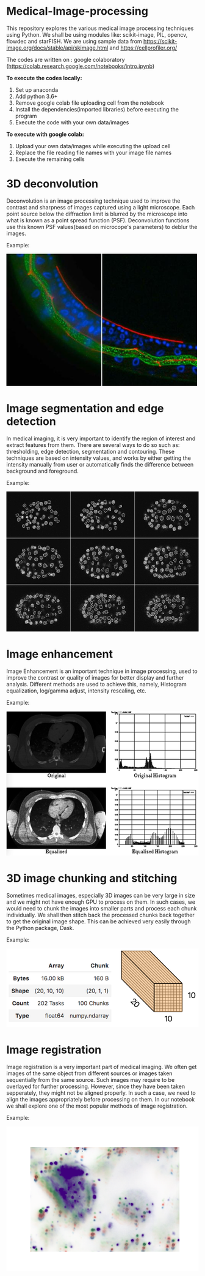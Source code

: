 # Medical-Image-processing
This repository explores the various medical image processing techniques using Python. We shall be using modules like: scikit-image, PIL, opencv, flowdec and starFISH.
We are using sample data from https://scikit-image.org/docs/stable/api/skimage.html and https://cellprofiler.org/

The codes are written on : google colaboratory (https://colab.research.google.com/notebooks/intro.ipynb)

**To execute the codes locally:**

1. Set up anaconda
2. Add python 3.6+
3. Remove google colab file uploading cell from the notebook
4. Install the dependencies(imported libraries) before executing the program
5. Execute the code with your own data/images

**To execute with google colab:**

1. Upload your own data/images while executing the upload cell
2. Replace the file reading file names with your image file names
3. Execute the remaining cells 

# 3D deconvolution
Deconvolution is an image processing technique used to improve the contrast and sharpness of images captured using a light microscope. Each point source below the diffraction limit is blurred by the microscope into what is known as a point spread function (PSF). Deconvolution functions use this known PSF values(based on microcope's parameters) to deblur the images.

Example:


![Deconvolution](/images/BX3-and-Deconvolution.jpg)


# Image segmentation and edge detection

In medical imaging, it is very important to identify the region of interest and extract features from them. There are several ways to do so such as: thresholding, edge detection, segmentation and contouring. These techniques are based on intensity values, and works by either getting the intensity manually from user or automatically finds the difference between background and foreground.

Example:

![Edge detection](/images/Example-of-cell-segmentation-and-tracking-in-the-C-elegans-embryogenesis-image-sequence.png)

# Image enhancement

Image Enhancement is an important technique in image processing, used to improve the contrast or quality of images for better display and further analysis. Different methods are used to achieve this, namely, Histogram equalization, log/gamma adjust, intensity rescaling, etc.

Example:


![Enhancement](/images/imageEnhac.png)

# 3D image chunking and stitching

Sometimes medical images, especially 3D images can be very large in size and we might not have enough GPU to process on them. In such cases, we would need to chunk the images into smaller parts and process each chunk individually. We shall then stitch back the processed chunks back together to get the original image shape. This can be achieved very easily through the Python package, Dask.

Example:

![Dask](/images/dask.png)

# Image registration

Image registration is a very important part of medical imaging. We often get images of the same object from different sources or images taken sequentially from the same source. Such images may require to be overlayed for further processing. However, since they have been taken sepperately, they might not be aligned properly. In such a case, we need to align the images appropriately before processing on them. In our notebook we shall explore one of the most popular methods of image registration.

Example:

![Registration](/images/registration.png)
